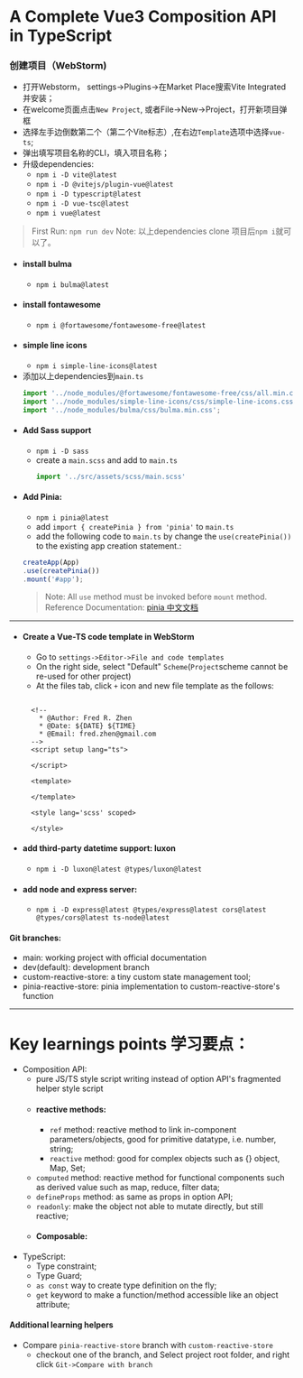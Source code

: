 A Complete Vue3 Composition API in TypeScript
=============================================
### 创建项目（WebStorm)
- 打开Webstorm， settings->Plugins->在Market Place搜索Vite Integrated并安装；
- 在welcome页面点击`New Project`, 或者File->New->Project，打开新项目弹框
- 选择左手边倒数第二个（第二个Vite标志）,在右边`Template`选项中选择`vue-ts`;
- 弹出填写项目名称的CLI，填入项目名称；
- 升级dependencies:
  - `npm i -D vite@latest`
  - `npm i -D @vitejs/plugin-vue@latest`
  - `npm i -D typescript@latest`
  - `npm i -D vue-tsc@latest`
  - `npm i vue@latest`

> First Run: `npm run dev`
> Note: 以上dependencies clone 项目后`npm i`就可以了。
- #### install bulma
  - `npm i bulma@latest`
- #### install fontawesome
  - `npm i @fortawesome/fontawesome-free@latest`
- #### simple line icons
  - `npm i simple-line-icons@latest`
- 添加以上dependencies到`main.ts`
    ```typescript
    import '../node_modules/@fortawesome/fontawesome-free/css/all.min.css';
    import '../node_modules/simple-line-icons/css/simple-line-icons.css';
    import '../node_modules/bulma/css/bulma.min.css';
    ```
- #### Add Sass support
  - `npm i -D sass`
  - create a `main.scss` and add to `main.ts`
      ```typescript
      import '../src/assets/scss/main.scss'
      ```
- #### Add Pinia:
  - `npm i pinia@latest`
  - add `import { createPinia } from 'pinia'` to `main.ts`
  - add the following code to `main.ts` by change the `use(createPinia())` to the existing app creation statement.:
  ```typescript
  createApp(App)
  .use(createPinia())
  .mount('#app');
  ```
  > Note: All `use` method must be invoked before `mount` method.
  > Reference Documentation: [pinia 中文文档](https://pinia.vuejs.org/zh/introduction.html)
--------------------------------------------------------------------
- #### Create a Vue-TS code template in WebStorm
  - Go to `settings->Editor->File and code templates`
  - On the right side, select "Default" `Scheme`(`Project`scheme cannot be re-used for other project)
  - At the files tab, click `+` icon and new file template as the follows:
  ```vue
  
    <!--
      * @Author: Fred R. Zhen
      * @Date: ${DATE} ${TIME}
      * @Email: fred.zhen@gmail.com
    -->
    <script setup lang="ts">
    
    </script>
    
    <template>
    
    </template>
    
    <style lang='scss' scoped>
    
    </style>
   ```
- #### add third-party datetime support: luxon
  - `npm i -D luxon@latest @types/luxon@latest`
- #### add node and express server:
  - `npm i -D express@latest @types/express@latest cors@latest @types/cors@latest ts-node@latest`


#### Git branches:
- main: working project with official documentation
- dev(default): development branch
- custom-reactive-store: a tiny custom state management tool;
- pinia-reactive-store: pinia implementation to custom-reactive-store's function
-------------------------------------------------------------
Key learnings points 学习要点：
============================
- Composition API:
  - pure JS/TS style script writing instead of option API's fragmented helper style script
  - #### reactive methods:
    - `ref` method: reactive method to link in-component parameters/objects, good for primitive datatype, i.e. number, string;
    - `reactive` method: good for complex objects such as {} object, Map, Set;
  - `computed` method: reactive method for functional components such as derived value such as map, reduce, filter data;
  - `defineProps` method: as same as props in option API;
  - `readonly`: make the object not able to mutate directly, but still reactive;
  - #### Composable: 
- TypeScript:
  - Type constraint;
  - Type Guard;
  - `as const` way to create type definition on the fly;
  - `get` keyword to make a function/method accessible like an object attribute;


#### Additional learning helpers
- Compare `pinia-reactive-store` branch with `custom-reactive-store`
  - checkout one of the branch, and Select project root folder, and right click `Git->Compare with branch`

